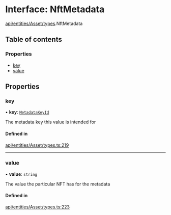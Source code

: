 # Interface: NftMetadata

[api/entities/Asset/types](../wiki/api.entities.Asset.types).NftMetadata

## Table of contents

### Properties

- [key](../wiki/api.entities.Asset.types.NftMetadata#key)
- [value](../wiki/api.entities.Asset.types.NftMetadata#value)

## Properties

### key

• **key**: [`MetadataKeyId`](../wiki/api.entities.Asset.types#metadatakeyid)

The metadata key this value is intended for

#### Defined in

[api/entities/Asset/types.ts:219](https://github.com/PolymeshAssociation/polymesh-sdk/blob/88db4a91/src/api/entities/Asset/types.ts#L219)

___

### value

• **value**: `string`

The value the particular NFT has for the metadata

#### Defined in

[api/entities/Asset/types.ts:223](https://github.com/PolymeshAssociation/polymesh-sdk/blob/88db4a91/src/api/entities/Asset/types.ts#L223)
